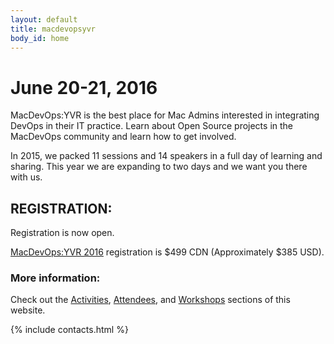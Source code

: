 ```yaml
---
layout: default
title: macdevopsyvr
body_id: home
---
```


# June 20-21, 2016

MacDevOps:YVR is the best place for Mac Admins interested in integrating DevOps in their IT practice. Learn about Open Source projects in the MacDevOps community and learn how to get involved.

In 2015, we packed 11 sessions and 14 speakers in a full day of learning and sharing. This year we are expanding to two days and we want you there with us.

## REGISTRATION:

Registration is now open.

<a href="http://cars-ebmsweb.its.sfu.ca/reg/reg_p1_form.aspx?oc=05&ct=MECS-1&eventid=25908" target="_blank">MacDevOps:YVR 2016</a> registration is $499 CDN (Approximately $385 USD). 

### More information:

Check out the <a href="{{ site.baseurl }}/activities">Activities</a>, <a href="{{ site.baseurl }}/attendee"  >Attendees</a>, and <a href="{{ site.baseurl }}/workshops" >Workshops</a>
sections of this website.

{% include contacts.html %}




